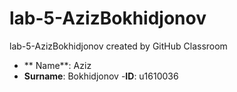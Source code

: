 # lab-5-AzizBokhidjonov
lab-5-AzizBokhidjonov created by GitHub Classroom
- ** Name**: Aziz
- **Surname**: Bokhidjonov
-**ID**: u1610036
